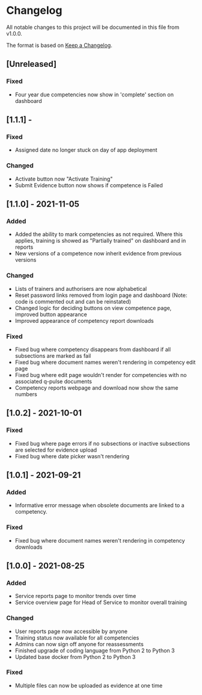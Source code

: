 # Changelog
All notable changes to this project will be documented in this file from v1.0.0.

The format is based on [Keep a Changelog](https://keepachangelog.com/en/1.0.0/).

## [Unreleased]
### Fixed
- Four year due competencies now show in 'complete' section on dashboard


## [1.1.1] - 
### Fixed
- Assigned date no longer stuck on day of app deployment
### Changed
- Activate button now "Activate Training"
- Submit Evidence button now shows if competence is Failed

## [1.1.0] - 2021-11-05
### Added
- Added the ability to mark competencies as not required. Where this applies, training is showed as "Partially trained" 
  on dashboard and in reports
- New versions of a competence now inherit evidence from previous versions
### Changed
- Lists of trainers and authorisers are now alphabetical
- Reset password links removed from login page and dashboard (Note: code is commented out and can be reinstated)
- Changed logic for deciding buttons on view competence page, improved button appearance
- Improved appearance of competency report downloads
### Fixed
- Fixed bug where competency disappears from dashboard if all subsections are marked as fail
- Fixed bug where document names weren't rendering in competency edit page
- Fixed bug where edit page wouldn't render for competencies with no associated q-pulse documents
- Competency reports webpage and download now show the same numbers

## [1.0.2] - 2021-10-01
### Fixed
- Fixed bug where page errors if no subsections or inactive subsections are selected for evidence upload
- Fixed bug where date picker wasn't rendering

## [1.0.1] - 2021-09-21
### Added
- Informative error message when obsolete documents are linked to a competency.
### Fixed
- Fixed bug where document names weren't rendering in competency downloads

## [1.0.0] - 2021-08-25
### Added
- Service reports page to monitor trends over time
- Service overview page for Head of Service to monitor overall training
### Changed
- User reports page now accessible by anyone
- Training status now available for all competencies
- Admins can now sign off anyone for reassessments
- Finished upgrade of coding language from Python 2 to Python 3
- Updated base docker from Python 2 to Python 3
### Fixed
- Multiple files can now be uploaded as evidence at one time